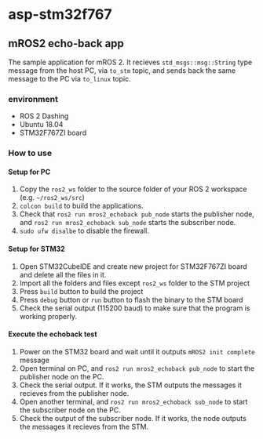 # asp-stm32f767

## mROS2 echo-back app

The sample application for mROS 2.
It recieves `std_msgs::msg::String` type message from the host PC, via `to_stm` topic, and sends back the same message to the PC via `to_linux` topic.

### environment
* ROS 2 Dashing
* Ubuntu 18.04
* STM32F767ZI board

### How to use
#### Setup for PC
1. Copy the `ros2_ws` folder to the source folder of your ROS 2 workspace  
   (e.g. `~/ros2_ws/src`)
1. `colcon build` to build the applications.
2. Check that `ros2 run mros2_echoback pub_node` starts the publisher node, and `ros2 run mros2_echoback sub_node` starts the subscriber node.
3. `sudo ufw disalbe` to disable the firewall.

#### Setup for STM32
1. Open STM32CubeIDE and create new project for STM32F767ZI board and delete all the files in it.
1. Import all the folders and files except `ros2_ws` folder to the STM project
2. Press `build` button to build the project
3. Press `debug` button or `run` button to flash the binary to the STM board
4. Check the serial output (115200 baud) to make sure that the program is working properly.

#### Execute the echoback test
1. Power on the STM32 board and wait until it outputs `mROS2 init complete` message
2. Open terminal on PC, and `ros2 run mros2_echoback pub_node` to start the publisher node on the PC.
3. Check the serial output. If it works, the STM outputs the messages it recieves from the publisher node.
4. Open another terminal, and `ros2 run mros2_echoback sub_node` to start the subscriber node on the PC.
5. Check the output of the subscriber node. If it works, the node outputs the messages it recieves from the STM.
